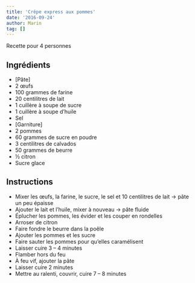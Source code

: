 ```yaml
---
title: 'Crêpe express aux pommes'
date: '2016-09-24'
author: Marin
tag: []
---
```

Recette pour 4 personnes

## Ingrédients
- \[Pâte\]
- 2 œufs
- 100 grammes de farine
- 20 centilitres de lait
- 1 cuillère à soupe de sucre
- 1 cuillère à soupe d’huile
- Sel
- \[Garniture\]
- 2 pommes
- 60 grammes de sucre en poudre
- 3 centilitres de calvados
- 50 grammes de beurre
- ½ citron
- Sucre glace

## Instructions
- Mixer les œufs, la farine, le sucre, le sel et 10 centilitres de lait → pâte un peu épaisse
- Ajouter le lait et l’huile, mixer à nouveau → pâte fluide
- Éplucher les pommes, les évider et les couper en rondelles
- Arroser de citron
- Faire fondre le beurre dans la poêle
- Ajouter les pommes et les sucre
- Faire sauter les pommes pour qu’elles caramélisent
- Laisser cuire 3 – 4 minutes
- Flamber hors du feu
- À feu vif, ajouter la pâte
- Laisser cuire 2 minutes
- Mettre au ralenti, couvrir, cuire 7 – 8 minutes

